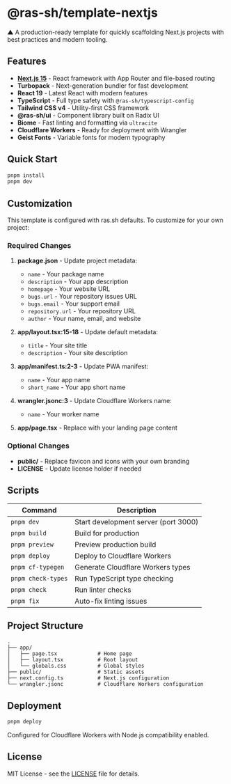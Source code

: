 # @ras-sh/template-nextjs

▲ A production-ready template for quickly scaffolding Next.js projects with best practices and modern tooling.

## Features

- **[Next.js 15](https://nextjs.org)** - React framework with App Router and file-based routing
- **Turbopack** - Next-generation bundler for fast development
- **React 19** - Latest React with modern features
- **TypeScript** - Full type safety with `@ras-sh/typescript-config`
- **Tailwind CSS v4** - Utility-first CSS framework
- **@ras-sh/ui** - Component library built on Radix UI
- **Biome** - Fast linting and formatting via `ultracite`
- **Cloudflare Workers** - Ready for deployment with Wrangler
- **Geist Fonts** - Variable fonts for modern typography
## Quick Start

```bash
pnpm install
pnpm dev
```

## Customization

This template is configured with ras.sh defaults. To customize for your own project:

### Required Changes

1. **package.json** - Update project metadata:
   - `name` - Your package name
   - `description` - Your app description
   - `homepage` - Your website URL
   - `bugs.url` - Your repository issues URL
   - `bugs.email` - Your support email
   - `repository.url` - Your repository URL
   - `author` - Your name, email, and website

2. **app/layout.tsx:15-18** - Update default metadata:
   - `title` - Your site title
   - `description` - Your site description

3. **app/manifest.ts:2-3** - Update PWA manifest:
   - `name` - Your app name
   - `short_name` - Your app short name

4. **wrangler.jsonc:3** - Update Cloudflare Workers name:
   - `name` - Your worker name

5. **app/page.tsx** - Replace with your landing page content

### Optional Changes

- **public/** - Replace favicon and icons with your own branding
- **LICENSE** - Update license holder if needed

## Scripts

| Command | Description |
|---------|-------------|
| `pnpm dev` | Start development server (port 3000) |
| `pnpm build` | Build for production |
| `pnpm preview` | Preview production build |
| `pnpm deploy` | Deploy to Cloudflare Workers |
| `pnpm cf-typegen` | Generate Cloudflare Workers types |
| `pnpm check-types` | Run TypeScript type checking |
| `pnpm check` | Run linter checks |
| `pnpm fix` | Auto-fix linting issues |

## Project Structure

```
.
├── app/
│   ├── page.tsx             # Home page
│   ├── layout.tsx           # Root layout
│   └── globals.css          # Global styles
├── public/                  # Static assets
├── next.config.ts           # Next.js configuration
└── wrangler.jsonc           # Cloudflare Workers configuration
```

## Deployment

```bash
pnpm deploy
```

Configured for Cloudflare Workers with Node.js compatibility enabled.

## License

MIT License - see the [LICENSE](LICENSE) file for details.
